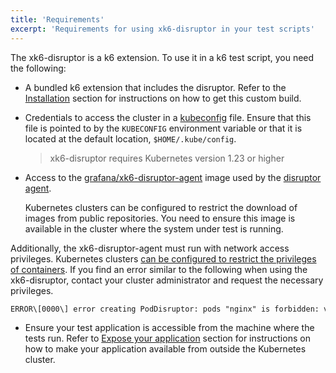 ```yaml
---
title: 'Requirements'
excerpt: 'Requirements for using xk6-disruptor in your test scripts'
---
```


The xk6-disruptor is a k6 extension. 
To use it in a k6 test script, you need the following:

- A bundled k6 extension that includes the disruptor.
Refer to the [Installation](/javascript-api/xk6-disruptor/get-started/installation) section  for instructions on how to get this custom build.

- Credentials to access the cluster in a [kubeconfig](https://kubernetes.io/docs/tasks/access-application-cluster/configure-access-multiple-clusters/) file.
 Ensure that this file is pointed to by the `KUBECONFIG` environment variable or that it is located at the default location, `$HOME/.kube/config`.

  <Blockquote mod="note">

  xk6-disruptor requires Kubernetes version 1.23 or higher

  </Blockquote>


- Access to the [grafana/xk6-disruptor-agent](https://github.com/grafana/xk6-disruptor/pkgs/container/xk6-disruptor-agent) image used by the [disruptor agent](/javascript-api/xk6-disruptor/explanations/how-xk6-disruptor-works/).

  Kubernetes clusters can be configured to restrict the download of images from public repositories. You need to ensure this image is available in the cluster where the system under test is running.
  
 Additionally, the xk6-disruptor-agent must run with network access privileges. Kubernetes clusters [can be configured to restrict the privileges of containers](https://kubernetes.io/docs/concepts/security/pod-security-admission/).
If you find an error similar to the following when using the xk6-disruptor, contact your cluster administrator and request the necessary privileges.

  ```txt
  ERROR\[0000\] error creating PodDisruptor: pods "nginx" is forbidden: violates PodSecurity "baseline:latest": non-default capabilities (container "xk6-agent" must not include "NET_ADMIN", "NET_RAW" in securityContext.capabilities.add)
  ```


- Ensure your test application is accessible from the machine where the tests run.
Refer to [Expose your application](/javascript-api/xk6-disruptor/get-started/expose-your-application) section for instructions on how to make your application available from outside the Kubernetes cluster.
